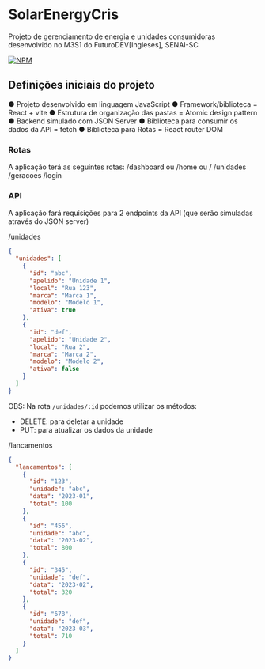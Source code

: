 # SolarEnergyCris
Projeto de gerenciamento de energia e unidades consumidoras desenvolvido no M3S1 do FuturoDEV[Ingleses], SENAI-SC

[![NPM](https://img.shields.io/npm/l/react)](https://github.com/Cristina-Freitas/SolarEnergyCris/blob/main/LICENSE) 

## Definições iniciais do projeto
● Projeto desenvolvido em linguagem JavaScript
● Framework/biblioteca = React + vite
● Estrutura de organização das pastas = Atomic design pattern
● Backend simulado com JSON Server
● Biblioteca para consumir os dados da API = fetch
● Biblioteca para Rotas =  React router DOM

### Rotas

A aplicação terá as seguintes rotas:
/dashboard ou /home ou /
/unidades
/geracoes
/login

### API

A aplicação fará requisições para 2 endpoints da API (que serão simuladas através do JSON server)

/unidades
```json
{
  "unidades": [
    {
      "id": "abc",
      "apelido": "Unidade 1",
      "local": "Rua 123",
      "marca": "Marca 1",
      "modelo": "Modelo 1",
      "ativa": true
    },
    {
      "id": "def",
      "apelido": "Unidade 2",
      "local": "Rua 2",
      "marca": "Marca 2",
      "modelo": "Modelo 2",
      "ativa": false
    }
  ]
}
```

OBS: Na rota `/unidades/:id` podemos utilizar os métodos:
- DELETE: para deletar a unidade
- PUT: para atualizar os dados da unidade


/lancamentos
```json
{
  "lancamentos": [
    {
      "id": "123",
      "unidade": "abc",
      "data": "2023-01",
      "total": 100
    },
    {
      "id": "456",
      "unidade": "abc",
      "data": "2023-02",
      "total": 800
    },
    {
      "id": "345",
      "unidade": "def",
      "data": "2023-02",
      "total": 320
    },
    {
      "id": "678",
      "unidade": "def",
      "data": "2023-03",
      "total": 710
    }
  ]
}
```
